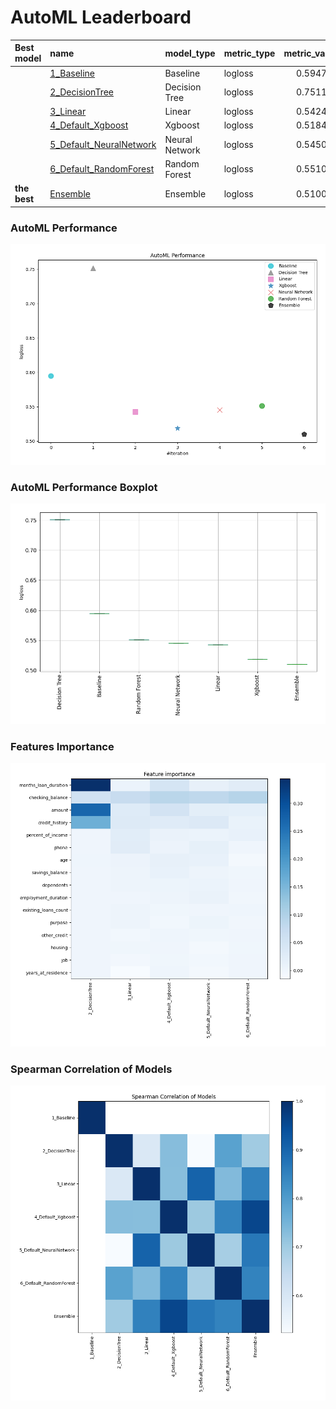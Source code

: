 # AutoML Leaderboard

| Best model   | name                                                         | model_type     | metric_type   |   metric_value |   train_time |
|:-------------|:-------------------------------------------------------------|:---------------|:--------------|---------------:|-------------:|
|              | [1_Baseline](1_Baseline/README.md)                           | Baseline       | logloss       |       0.594754 |         1.35 |
|              | [2_DecisionTree](2_DecisionTree/README.md)                   | Decision Tree  | logloss       |       0.751196 |         8.05 |
|              | [3_Linear](3_Linear/README.md)                               | Linear         | logloss       |       0.542454 |         5.71 |
|              | [4_Default_Xgboost](4_Default_Xgboost/README.md)             | Xgboost        | logloss       |       0.518423 |         3.08 |
|              | [5_Default_NeuralNetwork](5_Default_NeuralNetwork/README.md) | Neural Network | logloss       |       0.545083 |         3.16 |
|              | [6_Default_RandomForest](6_Default_RandomForest/README.md)   | Random Forest  | logloss       |       0.551099 |         3.89 |
| **the best** | [Ensemble](Ensemble/README.md)                               | Ensemble       | logloss       |       0.510099 |         2.09 |

### AutoML Performance
![AutoML Performance](ldb_performance.png)

### AutoML Performance Boxplot
![AutoML Performance Boxplot](ldb_performance_boxplot.png)

### Features Importance
![features importance across models](features_heatmap.png)



### Spearman Correlation of Models
![models spearman correlation](correlation_heatmap.png)

